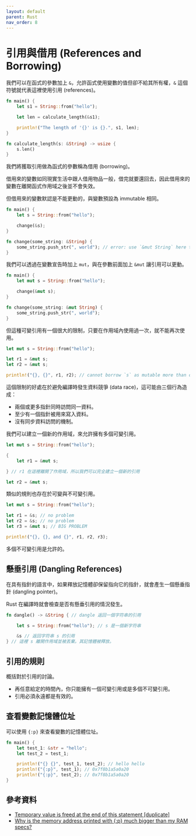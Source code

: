 ```yaml
---
layout: default
parent: Rust
nav_order: 8
---
```


# 引用與借用 (References and Borrowing)

我們可以在函式的參數加上 `&`，允許函式使用變數的值但卻不給其所有權，`&` 這個符號就代表這裡使用引用 (references)。

```rust
fn main() {
    let s1 = String::from("hello");

    let len = calculate_length(&s1);

    println!("The length of '{}' is {}.", s1, len);
}

fn calculate_length(s: &String) -> usize {
    s.len()
}
```

我們將獲取引用做為函式的參數稱為借用 (borrowing)。

借用來的變數如同現實生活中跟人借用物品一般，借完就要還回去，因此借用來的變數在離開函式作用域之後並不會失效。

但借用來的變數默認是不能更動的，與變數預設為 immutable 相同。

```rust
fn main() {
    let s = String::from("hello");

    change(&s);
}

fn change(some_string: &String) {
    some_string.push_str(", world"); // error: use `&mut String` here to make mutable
}
```

我們可以透過在變數宣告時加上 `mut`，與在參數前面加上 `&mut` 讓引用可以更動。

```rust
fn main() {
    let mut s = String::from("hello");

    change(&mut s);
}

fn change(some_string: &mut String) {
    some_string.push_str(", world");
}
```

但這種可變引用有一個很大的限制，只要在作用域內使用過一次，就不能再次使用。

```rust
let mut s = String::from("hello");

let r1 = &mut s;
let r2 = &mut s;

println!("{}, {}", r1, r2); // cannot borrow `s` as mutable more than once at a time
```

這個限制的好處在於避免編譯時發生資料競爭 (data race)，這可能由三個行為造成：

- 兩個或更多指針同時訪問同一資料。
- 至少有一個指針被用來寫入資料。
- 沒有同步資料訪問的機制。

我們可以建立一個新的作用域，來允許擁有多個可變引用。

```rust
let mut s = String::from("hello");

{
    let r1 = &mut s;

} // r1 在這裡離開了作用域，所以我們可以完全建立一個新的引用

let r2 = &mut s;
```

類似的規則也存在於可變與不可變引用。

```rust
let mut s = String::from("hello");

let r1 = &s; // no problem
let r2 = &s; // no problem
let r3 = &mut s; // BIG PROBLEM

println!("{}, {}, and {}", r1, r2, r3);
```

多個不可變引用是允許的。

## 懸垂引用 (Dangling References)

在具有指針的語言中，如果釋放記憶體卻保留指向它的指針，就會產生一個懸垂指針 (dangling pointer)。

Rust 在編譯時就會檢查是否有懸垂引用的情況發生。

```rust
fn dangle() -> &String { // dangle 返回一個字符串的引用

    let s = String::from("hello"); // s 是一個新字符串

    &s // 返回字符串 s 的引用
} // 這裡 s 離開作用域並被丟棄。其記憶體被釋放。
```

## 引用的規則

概括對於引用的討論。

- 再任意給定的時間內，你只能擁有一個可變引用或是多個不可變引用。
- 引用必須永遠都是有效的。

## 查看變數記憶體位址

可以使用 `{:p}` 來查看變數的記憶體位址。

```rust
fn main() {
    let test_1: &str = "hello";
    let test_2 = test_1;

    println!("{} {}", test_1, test_2); // hello hello
    println!("{:p}", test_1); // 0x7f8b1a5a0a20
    println!("{:p}", test_2); // 0x7f8b1a5a0a20
}
```

## 參考資料

- [Temporary value is freed at the end of this statement [duplicate]](https://stackoverflow.com/questions/54056268/temporary-value-is-freed-at-the-end-of-this-statement)
- [Why is the memory address printed with {:p} much bigger than my RAM specs?](https://stackoverflow.com/questions/46683073/why-is-the-memory-address-printed-with-p-much-bigger-than-my-ram-specs)
